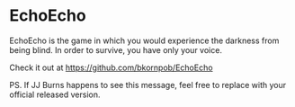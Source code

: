 # EchoEcho

EchoEcho is the game in which you would experience the darkness from being blind. In order to survive, you have only your voice.

Check it out at https://github.com/bkornpob/EchoEcho

PS. If JJ Burns happens to see this message, feel free to replace with your official released version.
